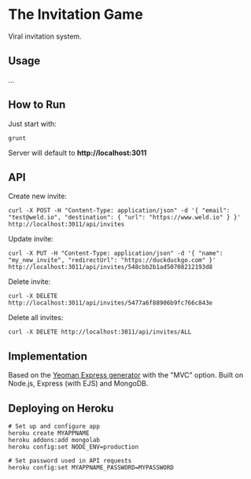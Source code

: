 # The Invitation Game

Viral invitation system.

## Usage

...

## How to Run

Just start with:

	grunt

Server will default to **http://localhost:3011**

## API

Create new invite:

	curl -X POST -H "Content-Type: application/json" -d '{ "email": "test@weld.io", "destination": { "url": "https://www.weld.io" } }' http://localhost:3011/api/invites

Update invite:

	curl -X PUT -H "Content-Type: application/json" -d '{ "name": "my_new_invite", "redirectUrl": "https://duckduckgo.com" }' http://localhost:3011/api/invites/548cbb2b1ad50708212193d8

Delete invite:

	curl -X DELETE http://localhost:3011/api/invites/5477a6f88906b9fc766c843e

Delete all invites:

	curl -X DELETE http://localhost:3011/api/invites/ALL

## Implementation

Based on the [Yeoman Express generator](https://github.com/petecoop/generator-express) with the "MVC" option.
Built on Node.js, Express (with EJS) and MongoDB.

## Deploying on Heroku

	# Set up and configure app
	heroku create MYAPPNAME
	heroku addons:add mongolab
	heroku config:set NODE_ENV=production

	# Set password used in API requests
	heroku config:set MYAPPNAME_PASSWORD=MYPASSWORD

